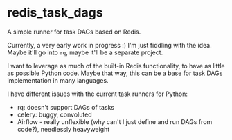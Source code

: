 # redis_task_dags
A simple runner for task DAGs based on Redis.

Currently, a very early work in progress :) I'm just fiddling with the idea.
Maybe it'll go into `rq`, maybe it'll be a separate project.

I want to leverage as much of the built-in Redis functionality, to have as little as possible Python code.
Maybe that way, this can be a base for task DAGs implementation in many languages.

I have different issues with the current task runners for Python:

- rq: doesn't support DAGs of tasks
- celery: buggy, convoluted
- Airflow - really unflexible (why can't I just define and run DAGs from code?), needlessly heavyweight

